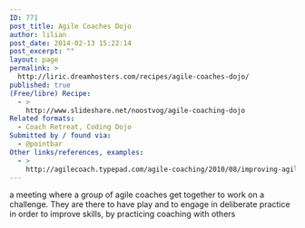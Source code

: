 ```yaml
---
ID: 771
post_title: Agile Coaches Dojo
author: lilian
post_date: 2014-02-13 15:22:14
post_excerpt: ""
layout: page
permalink: >
  http://liric.dreamhosters.com/recipes/agile-coaches-dojo/
published: true
(Free/libre) Recipe:
  - >
    http://www.slideshare.net/noostvog/agile-coaching-dojo
Related formats:
  - Coach Retreat, Coding Dojo
Submitted by / found via:
  - @pointbar
Other links/references, examples:
  - >
    http://agilecoach.typepad.com/agile-coaching/2010/08/improving-agile-coaching-skills.html
---
```

a meeting where a group of agile coaches get together to work on a challenge. They are there to have play and to engage in deliberate practice in order to improve skills, by practicing coaching with others